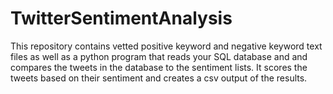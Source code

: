 TwitterSentimentAnalysis
========================

This repository contains vetted positive keyword and negative keyword text files as well as a python program that reads your SQL database and and compares the tweets in the database to the sentiment lists. It scores the tweets based on their sentiment and creates a csv output of the results.
